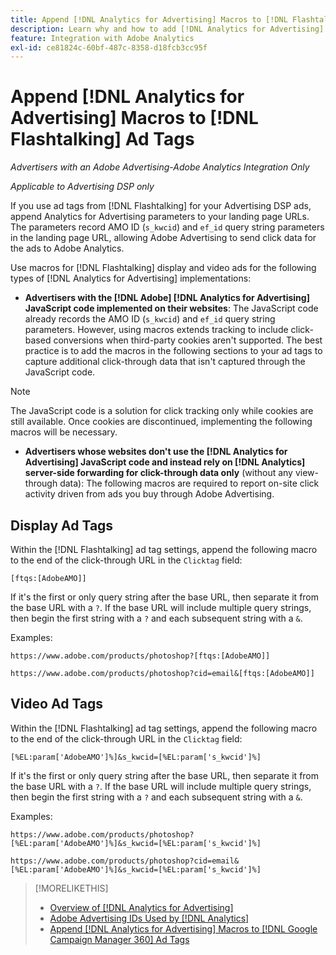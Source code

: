 ```yaml
---
title: Append [!DNL Analytics for Advertising] Macros to [!DNL Flashtalking] Ad Tags
description: Learn why and how to add [!DNL Analytics for Advertising] macros to your [!DNL Flashtalking] ad tags
feature: Integration with Adobe Analytics
exl-id: ce81824c-60bf-487c-8358-d18fcb3cc95f
---
```

# Append [!DNL Analytics for Advertising] Macros to [!DNL Flashtalking] Ad Tags

*Advertisers with an Adobe Advertising-Adobe Analytics Integration Only*
 
*Applicable to Advertising DSP only*

If you use ad tags from [!DNL Flashtalking] for your Advertising DSP ads, append Analytics for Advertising parameters to your landing page URLs. The parameters record AMO ID (`s_kwcid`) and `ef_id` query string parameters in the landing page URL, allowing Adobe Advertising to send click data for the ads to Adobe Analytics. 

Use macros for [!DNL Flashtalking] display and video ads for the following types of [!DNL Analytics for Advertising] implementations:

* **Advertisers with the [!DNL Adobe] [!DNL Analytics for Advertising] JavaScript code implemented on their websites**: The JavaScript code already records the AMO ID (`s_kwcid`) and `ef_id` query string parameters. However, using macros extends tracking to include click-based conversions when third-party cookies aren't supported. The best practice is to add the macros in the following sections to your ad tags to capture additional click-through data that isn't captured through the JavaScript code.

>[!NOTE]
>
>The JavaScript code is a solution for click tracking only while cookies are still available. Once cookies are discontinued, implementing the following macros will be necessary.

* **Advertisers whose websites don't use the [!DNL Analytics for Advertising] JavaScript code and instead rely on [!DNL Analytics] server-side forwarding for click-through data only** (without any view-through data): The following macros are required to report on-site click activity driven from ads you buy through Adobe Advertising.

## Display Ad Tags

Within the [!DNL Flashtalking] ad tag settings, append the following macro to the end of the click-through URL in the `Clicktag` field:

```
[ftqs:[AdobeAMO]]
```

If it's the first or only query string after the base URL, then separate it from the base URL with a `?`. If the base URL will include multiple query strings, then begin the first string with a `?` and each subsequent string with a `&`.

Examples:
  
`https://www.adobe.com/products/photoshop?[ftqs:[AdobeAMO]]`

`https://www.adobe.com/products/photoshop?cid=email&[ftqs:[AdobeAMO]]`

## Video Ad Tags

Within the [!DNL Flashtalking] ad tag settings, append the following macro to the end of the click-through URL in the `Clicktag` field:

```
[%EL:param['AdobeAMO']%]&s_kwcid=[%EL:param['s_kwcid']%]
```

If it's the first or only query string after the base URL, then separate it from the base URL with a `?`. If the base URL will include multiple query strings, then begin the first string with a `?` and each subsequent string with a `&`.

Examples:

`https://www.adobe.com/products/photoshop?[%EL:param['AdobeAMO']%]&s_kwcid=[%EL:param['s_kwcid']%]`

`https://www.adobe.com/products/photoshop?cid=email&[%EL:param['AdobeAMO']%]&s_kwcid=[%EL:param['s_kwcid']%]`

>[!MORELIKETHIS]
>
>* [Overview of [!DNL Analytics for Advertising]](overview.md)
>* [Adobe Advertising IDs Used by [!DNL Analytics]](/help/integrations/analytics/ids.md)
>* [Append [!DNL Analytics for Advertising] Macros to [!DNL Google Campaign Manager 360] Ad Tags](/help/integrations/analytics/macros-google-campaign-manager.md)

